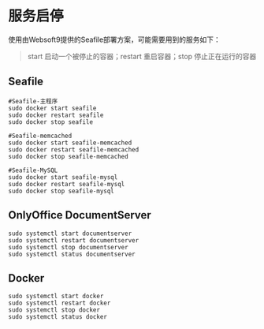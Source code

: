 # 服务启停

使用由Websoft9提供的Seafile部署方案，可能需要用到的服务如下：

> start 启动一个被停止的容器；restart 重启容器；stop 停止正在运行的容器

## Seafile


```shell
#Seafile-主程序
sudo docker start seafile
sudo docker restart seafile
sudo docker stop seafile

#Seafile-memcached
sudo docker start seafile-memcached
sudo docker restart seafile-memcached
sudo docker stop seafile-memcached

#Seafile-MySQL
sudo docker start seafile-mysql
sudo docker restart seafile-mysql
sudo docker stop seafile-mysql
```

## OnlyOffice DocumentServer

```shell
sudo systemctl start documentserver
sudo systemctl restart documentserver
sudo systemctl stop documentserver
sudo systemctl status documentserver
```

## Docker

```shell
sudo systemctl start docker
sudo systemctl restart docker
sudo systemctl stop docker
sudo systemctl status docker
```
